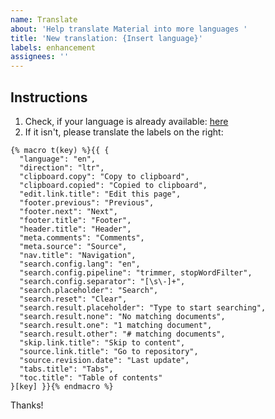 ```yaml
---
name: Translate
about: 'Help translate Material into more languages '
title: 'New translation: {Insert language}'
labels: enhancement
assignees: ''
---
```


## Instructions

1. Check, if your language is already available: [here](https://bit.ly/3c2ox0C)
2. If it isn't, please translate the labels on the right:

``` jinja
{% macro t(key) %}{{ {
  "language": "en",
  "direction": "ltr",
  "clipboard.copy": "Copy to clipboard",
  "clipboard.copied": "Copied to clipboard",
  "edit.link.title": "Edit this page",
  "footer.previous": "Previous",
  "footer.next": "Next",
  "footer.title": "Footer",
  "header.title": "Header",
  "meta.comments": "Comments",
  "meta.source": "Source",
  "nav.title": "Navigation",
  "search.config.lang": "en",
  "search.config.pipeline": "trimmer, stopWordFilter",
  "search.config.separator": "[\s\-]+",
  "search.placeholder": "Search",
  "search.reset": "Clear",
  "search.result.placeholder": "Type to start searching",
  "search.result.none": "No matching documents",
  "search.result.one": "1 matching document",
  "search.result.other": "# matching documents",
  "skip.link.title": "Skip to content",
  "source.link.title": "Go to repository",
  "source.revision.date": "Last update",
  "tabs.title": "Tabs",
  "toc.title": "Table of contents"
}[key] }}{% endmacro %}
```

Thanks!
